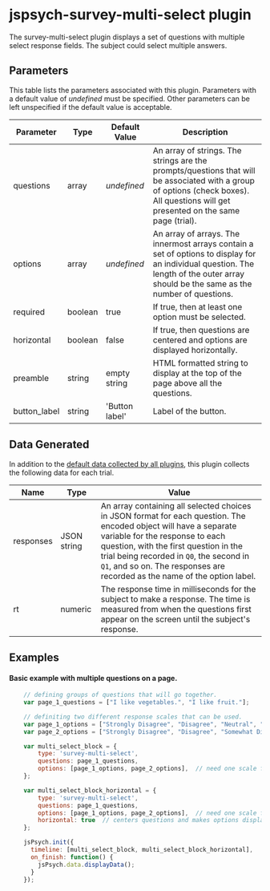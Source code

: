 # jspsych-survey-multi-select plugin

The survey-multi-select plugin displays a set of questions with multiple select response fields. The subject could select multiple answers.

## Parameters

This table lists the parameters associated with this plugin. Parameters with a default value of *undefined* must be specified. Other parameters can be left unspecified if the default value is acceptable.

Parameter | Type | Default Value | Description
----------|------|---------------|------------
questions | array | *undefined* | An array of strings. The strings are the prompts/questions that will be associated with a group of options (check boxes). All questions will get presented on the same page (trial).
options | array |  *undefined* | An array of arrays. The innermost arrays contain a set of options to display for an individual question. The length of the outer array should be the same as the number of questions.
required | boolean | true | If true, then at least one option must be selected.
horizontal | boolean | false | If true, then questions are centered and options are displayed horizontally.
preamble | string | empty string | HTML formatted string to display at the top of the page above all the questions.
button_label | string | 'Button label' | Label of the button.

## Data Generated

In addition to the [default data collected by all plugins](overview#datacollectedbyplugins), this plugin collects the following data for each trial.

Name | Type | Value
-----|------|------
responses | JSON string | An array containing all selected choices in JSON format for each question. The encoded object will have a separate variable for the response to each question, with the first question in the trial being recorded in `Q0`, the second in `Q1`, and so on. The responses are recorded as the name of the option label.
rt | numeric | The response time in milliseconds for the subject to make a response. The time is measured from when the questions first appear on the screen until the subject's response.

## Examples

#### Basic example with multiple questions on a page.

```javascript
    // defining groups of questions that will go together.
    var page_1_questions = ["I like vegetables.", "I like fruit."];

    // definiting two different response scales that can be used.
    var page_1_options = ["Strongly Disagree", "Disagree", "Neutral", "Agree", "Strongly Agree"];
    var page_2_options = ["Strongly Disagree", "Disagree", "Somewhat Disagree", "Neural", "Somewhat Agree", "Agree", "Strongly Agree"];

    var multi_select_block = {
        type: 'survey-multi-select',
        questions: page_1_questions,
        options: [page_1_options, page_2_options],  // need one scale for every question on a page
    };

    var multi_select_block_horizontal = {
        type: 'survey-multi-select',
        questions: page_1_questions,
        options: [page_1_options, page_2_options],  // need one scale for every question on a page
        horizontal: true  // centers questions and makes options display horizontally
    };

    jsPsych.init({
      timeline: [multi_select_block, multi_select_block_horizontal],
      on_finish: function() {
        jsPsych.data.displayData();
      }
    });
```

